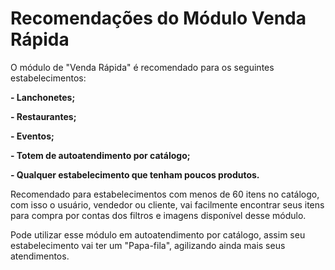 # **Recomendações do Módulo Venda Rápida**

O módulo de "Venda Rápida" é recomendado para os seguintes estabelecimentos:

**- Lanchonetes;**

**- Restaurantes;**

**- Eventos;**

**- Totem de autoatendimento por catálogo;**

**- Qualquer estabelecimento que tenham poucos produtos.**

Recomendado para estabelecimentos com menos de 60 itens no catálogo, com isso o usuário, vendedor ou cliente, vai facilmente encontrar seus itens para compra por contas dos filtros e imagens disponível desse módulo.

Pode utilizar esse módulo em autoatendimento por catálogo, assim seu estabelecimento vai ter um "Papa-fila", agilizando ainda mais seus atendimentos.



